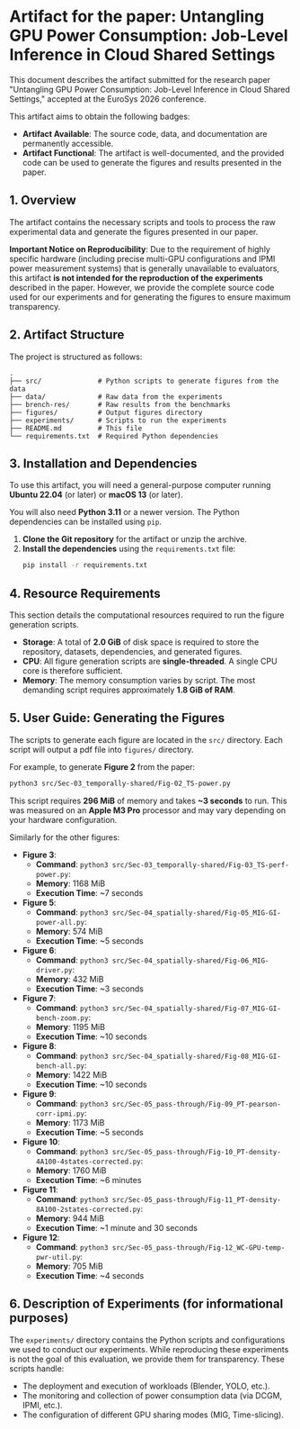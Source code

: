 # Artifact for the paper: Untangling GPU Power Consumption: Job-Level Inference in Cloud Shared Settings

This document describes the artifact submitted for the research paper "Untangling GPU Power Consumption: Job-Level Inference in Cloud Shared Settings," accepted at the EuroSys 2026 conference.

This artifact aims to obtain the following badges:

  * **Artifact Available**: The source code, data, and documentation are permanently accessible.
  * **Artifact Functional**: The artifact is well-documented, and the provided code can be used to generate the figures and results presented in the paper.

## 1\. Overview

The artifact contains the necessary scripts and tools to process the raw experimental data and generate the figures presented in our paper.

**Important Notice on Reproducibility**: Due to the requirement of highly specific hardware (including precise multi-GPU configurations and IPMI power measurement systems) that is generally unavailable to evaluators, this artifact **is not intended for the reproduction of the experiments** described in the paper. However, we provide the complete source code used for our experiments and for generating the figures to ensure maximum transparency.

## 2\. Artifact Structure

The project is structured as follows:

```
.
├── src/              # Python scripts to generate figures from the data
├── data/             # Raw data from the experiments
├── brench-res/       # Raw results from the benchmarks
├── figures/          # Output figures directory
├── experiments/      # Scripts to run the experiments
├── README.md         # This file
└── requirements.txt  # Required Python dependencies
```

## 3\. Installation and Dependencies

To use this artifact, you will need a general-purpose computer running **Ubuntu 22.04** (or later) or **macOS 13** (or later).

You will also need **Python 3.11** or a newer version. The Python dependencies can be installed using `pip`.

1.  **Clone the Git repository** for the artifact or unzip the archive.
2.  **Install the dependencies** using the `requirements.txt` file:
    ```bash
    pip install -r requirements.txt
    ```

## 4\. Resource Requirements

This section details the computational resources required to run the figure generation scripts.

* **Storage**: A total of **2.0 GiB** of disk space is required to store the repository, datasets, dependencies, and generated figures.
* **CPU**: All figure generation scripts are **single-threaded**. A single CPU core is therefore sufficient.
* **Memory**: The memory consumption varies by script. The most demanding script requires approximately **1.8 GiB of RAM**.

## 5\. User Guide: Generating the Figures

The scripts to generate each figure are located in the `src/` directory. Each script will output a pdf file into `figures/` directory.

For example, to generate **Figure 2** from the paper:

```bash
python3 src/Sec-03_temporally-shared/Fig-02_TS-power.py
```

This script requires **296 MiB** of memory and takes **~3 seconds** to run. This was measured on an **Apple M3 Pro** processor and may vary depending on your hardware configuration.

Similarly for the other figures:


* **Figure 3**:
    * **Command**: `python3 src/Sec-03_temporally-shared/Fig-03_TS-perf-power.py`:
    * **Memory**: 1168 MiB
    * **Execution Time**: ~7 seconds
* **Figure 5**:
    * **Command**: `python3 src/Sec-04_spatially-shared/Fig-05_MIG-GI-power-all.py`:
    * **Memory**: 574 MiB
    * **Execution Time**: ~5 seconds
* **Figure 6**:
    * **Command**: `python3 src/Sec-04_spatially-shared/Fig-06_MIG-driver.py`:
    * **Memory**: 432 MiB
    * **Execution Time**: ~3 seconds
* **Figure 7**:
    * **Command**: `python3 src/Sec-04_spatially-shared/Fig-07_MIG-GI-bench-zoom.py`:
    * **Memory**: 1195 MiB
    * **Execution Time**: ~10 seconds
* **Figure 8**:
    * **Command**: `python3 src/Sec-04_spatially-shared/Fig-08_MIG-GI-bench-all.py`:
    * **Memory**: 1422 MiB
    * **Execution Time**: ~10 seconds
* **Figure 9**:
    * **Command**: `python3 src/Sec-05_pass-through/Fig-09_PT-pearson-corr-ipmi.py`:
    * **Memory**: 1173 MiB
    * **Execution Time**: ~5 seconds
* **Figure 10**:
    * **Command**: `python3 src/Sec-05_pass-through/Fig-10_PT-density-4A100-4states-corrected.py`:
    * **Memory**: 1760 MiB
    * **Execution Time**: ~6 minutes
* **Figure 11**:
    * **Command**: `python3 src/Sec-05_pass-through/Fig-11_PT-density-8A100-2states-corrected.py`:
    * **Memory**: 944 MiB
    * **Execution Time**: ~1 minute and 30 seconds
* **Figure 12**:
    * **Command**: `python3 src/Sec-05_pass-through/Fig-12_WC-GPU-temp-pwr-util.py`:
    * **Memory**: 705 MiB
    * **Execution Time**: ~4 seconds

## 6\. Description of Experiments (for informational purposes)

The `experiments/` directory contains the Python scripts and configurations we used to conduct our experiments. While reproducing these experiments is not the goal of this evaluation, we provide them for transparency. These scripts handle:

  * The deployment and execution of workloads (Blender, YOLO, etc.).
  * The monitoring and collection of power consumption data (via DCGM, IPMI, etc.).
  * The configuration of different GPU sharing modes (MIG, Time-slicing).
